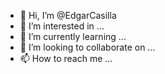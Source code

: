 - 👋 Hi, I’m @EdgarCasilla
- 👀 I’m interested in ...
- 🌱 I’m currently learning ...
- 💞️ I’m looking to collaborate on ...
- 📫 How to reach me ...

<!---
EdgarCasilla/EdgarCasilla is a ✨ special ✨ repository because its `README.md` (this file) appears on your GitHub profile.
You can click the Preview link to take a look at your changes.
--->
